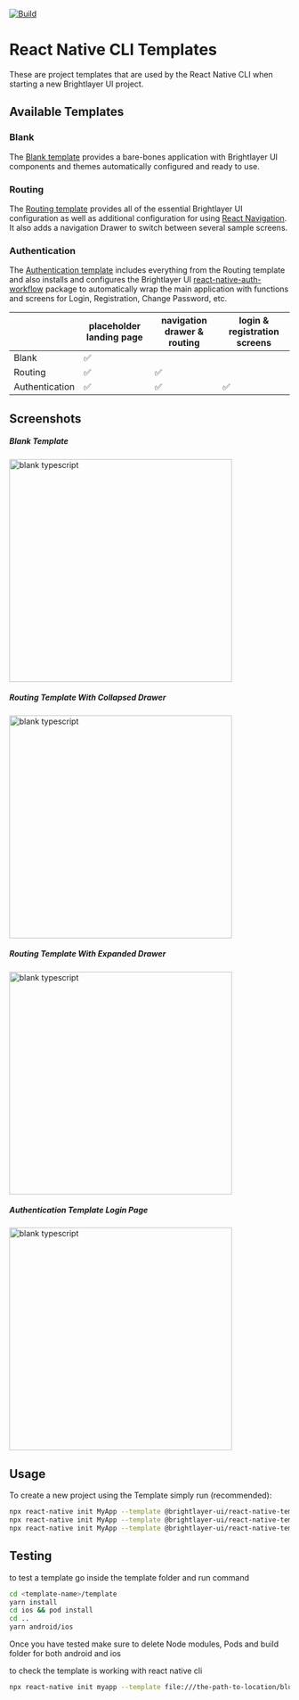[![Build](https://github.com/etn-ccis/blui-react-native-cli-templates/actions/workflows/blui-ci.yml/badge.svg?branch=master)](https://github.com/etn-ccis/blui-react-native-cli-templates/actions/workflows/blui-ci.yml)

# React Native CLI Templates

These are project templates that are used by the React Native CLI when starting a new Brightlayer UI project.

## Available Templates

### Blank

The [Blank template](https://www.npmjs.com/package/@brightlayer-ui/react-native-template-blank-typescript) provides a bare-bones application with Brightlayer UI components and themes automatically configured and ready to use.

### Routing

The [Routing template](https://www.npmjs.com/package/@brightlayer-ui/react-native-template-routing-typescript) provides all of the essential Brightlayer UI configuration as well as additional configuration for using [React Navigation](https://reactnavigation.org/). It also adds a navigation Drawer to switch between several sample screens.

### Authentication

The [Authentication template](https://www.npmjs.com/package/@brightlayer-ui/react-native-template-authentication-typescript) includes everything from the Routing template and also installs and configures the Brightlayer UI [react-native-auth-workflow](https://www.npmjs.com/package/@brightlayer-ui/react-native-auth-workflow) package to automatically wrap the main application with functions and screens for Login, Registration, Change Password, etc.

|                | placeholder landing page | navigation drawer & routing | login & registration screens |
| -------------- | ------------------------ | --------------------------- | ---------------------------- |
| Blank          | ✅                       |                             |                              |
| Routing        | ✅                       | ✅                          |                              |
| Authentication | ✅                       | ✅                          | ✅                           |

## Screenshots

##### Blank Template
<img width="400" alt="blank typescript" src="./images/blank-typescript-ios.png">

##### Routing Template With Collapsed Drawer
<img width="400" alt="blank typescript" src="./images/routing-typescript-ios.png">

##### Routing Template With Expanded Drawer
<img width="400" alt="blank typescript" src="./images/routing-typescript-ios-expanded-drawer.png">

##### Authentication Template Login Page
<img width="400" alt="blank typescript" src="./images/authentication-typescript-ios.png">

## Usage

To create a new project using the Template simply run (recommended):

```sh
npx react-native init MyApp --template @brightlayer-ui/react-native-template-blank-typescript
npx react-native init MyApp --template @brightlayer-ui/react-native-template-routing-typescript
npx react-native init MyApp --template @brightlayer-ui/react-native-template-authentication-typescript
```
## Testing
to test a template go inside the template folder and run command
```sh
cd <template-name>/template
yarn install
cd ios && pod install
cd ..
yarn android/ios
```
Once you have tested make sure to delete Node modules, Pods and build folder for both android and ios

to check the template is working with react native cli 
```sh
npx react-native init myapp --template file:///the-path-to-location/blui-react-native-cli-templates/blank-typescript
```